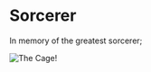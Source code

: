 # Sorcerer

In memory of the greatest sorcerer;

![The Cage!](https://cagewisdom.files.wordpress.com/2010/10/cageglow.jpg)

